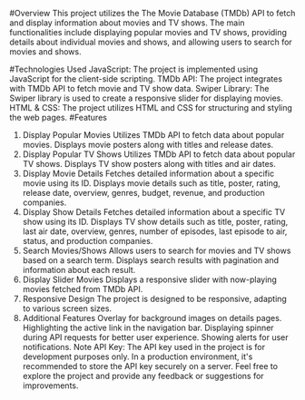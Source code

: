 #Overview
This project utilizes the The Movie Database (TMDb) API to fetch and display information about movies and TV shows. The main functionalities include displaying popular movies and TV shows, providing details about individual movies and shows, and allowing users to search for movies and shows.

#Technologies Used
JavaScript: The project is implemented using JavaScript for the client-side scripting.
TMDb API: The project integrates with TMDb API to fetch movie and TV show data.
Swiper Library: The Swiper library is used to create a responsive slider for displaying movies.
HTML & CSS: The project utilizes HTML and CSS for structuring and styling the web pages.
#Features
1. Display Popular Movies
Utilizes TMDb API to fetch data about popular movies.
Displays movie posters along with titles and release dates.
2. Display Popular TV Shows
Utilizes TMDb API to fetch data about popular TV shows.
Displays TV show posters along with titles and air dates.
3. Display Movie Details
Fetches detailed information about a specific movie using its ID.
Displays movie details such as title, poster, rating, release date, overview, genres, budget, revenue, and production companies.
4. Display Show Details
Fetches detailed information about a specific TV show using its ID.
Displays TV show details such as title, poster, rating, last air date, overview, genres, number of episodes, last episode to air, status, and production companies.
5. Search Movies/Shows
Allows users to search for movies and TV shows based on a search term.
Displays search results with pagination and information about each result.
6. Display Slider Movies
Displays a responsive slider with now-playing movies fetched from TMDb API.
7. Responsive Design
The project is designed to be responsive, adapting to various screen sizes.
8. Additional Features
Overlay for background images on details pages.
Highlighting the active link in the navigation bar.
Displaying spinner during API requests for better user experience.
Showing alerts for user notifications.
Note
API Key: The API key used in the project is for development purposes only. In a production environment, it's recommended to store the API key securely on a server.
Feel free to explore the project and provide any feedback or suggestions for improvements.
